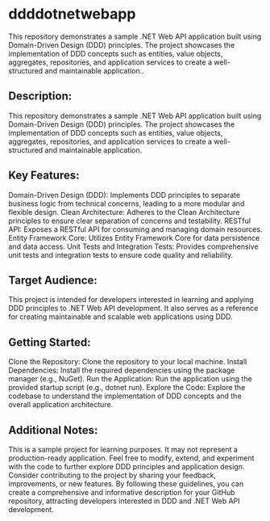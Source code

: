 # ddddotnetwebapp
This repository demonstrates a sample .NET Web API application built using Domain-Driven Design (DDD) principles. The project showcases the implementation of DDD concepts such as entities, value objects, aggregates, repositories, and application services to create a well-structured and maintainable application..

## Description:
This repository demonstrates a sample .NET Web API application built using Domain-Driven Design (DDD) principles. The project showcases the implementation of DDD concepts such as entities, value objects, aggregates, repositories, and application services to create a well-structured and maintainable application.

## Key Features:
Domain-Driven Design (DDD): Implements DDD principles to separate business logic from technical concerns, leading to a more modular and flexible design.
Clean Architecture: Adheres to the Clean Architecture principles to ensure clear separation of concerns and testability.
RESTful API: Exposes a RESTful API for consuming and managing domain resources.
Entity Framework Core: Utilizes Entity Framework Core for data persistence and data access.
Unit Tests and Integration Tests: Provides comprehensive unit tests and integration tests to ensure code quality and reliability.

## Target Audience:
This project is intended for developers interested in learning and applying DDD principles to .NET Web API development. It also serves as a reference for creating maintainable and scalable web applications using DDD.

## Getting Started:
Clone the Repository: Clone the repository to your local machine.
Install Dependencies: Install the required dependencies using the package manager (e.g., NuGet).
Run the Application: Run the application using the provided startup script (e.g., dotnet run).
Explore the Code: Explore the codebase to understand the implementation of DDD concepts and the overall application architecture.

## Additional Notes:
This is a sample project for learning purposes. It may not represent a production-ready application.
Feel free to modify, extend, and experiment with the code to further explore DDD principles and application design.
Consider contributing to the project by sharing your feedback, improvements, or new features.
By following these guidelines, you can create a comprehensive and informative description for your GitHub repository, attracting developers interested in DDD and .NET Web API development.
